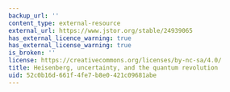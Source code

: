 ```yaml
---
backup_url: ''
content_type: external-resource
external_url: https://www.jstor.org/stable/24939065
has_external_licence_warning: true
has_external_license_warning: true
is_broken: ''
license: https://creativecommons.org/licenses/by-nc-sa/4.0/
title: Heisenberg, uncertainty, and the quantum revolution
uid: 52c0b16d-661f-4fe7-b8e0-421c09681abe
---
```

